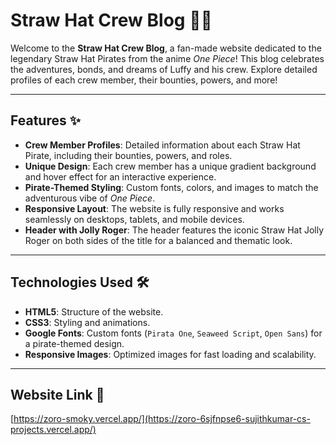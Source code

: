 # Straw Hat Crew Blog 🏴‍☠️

Welcome to the **Straw Hat Crew Blog**, a fan-made website dedicated to the legendary Straw Hat Pirates from the anime *One Piece*! This blog celebrates the adventures, bonds, and dreams of Luffy and his crew. Explore detailed profiles of each crew member, their bounties, powers, and more!

---

## Features ✨

- **Crew Member Profiles**: Detailed information about each Straw Hat Pirate, including their bounties, powers, and roles.
- **Unique Design**: Each crew member has a unique gradient background and hover effect for an interactive experience.
- **Pirate-Themed Styling**: Custom fonts, colors, and images to match the adventurous vibe of *One Piece*.
- **Responsive Layout**: The website is fully responsive and works seamlessly on desktops, tablets, and mobile devices.
- **Header with Jolly Roger**: The header features the iconic Straw Hat Jolly Roger on both sides of the title for a balanced and thematic look.

---

## Technologies Used 🛠️

- **HTML5**: Structure of the website.
- **CSS3**: Styling and animations.
- **Google Fonts**: Custom fonts (`Pirata One`, `Seaweed Script`, `Open Sans`) for a pirate-themed design.
- **Responsive Images**: Optimized images for fast loading and scalability.

---

## Website Link 🚀

[https://zoro-smoky.vercel.app/](https://zoro-6sjfnpse6-sujithkumar-cs-projects.vercel.app/)
